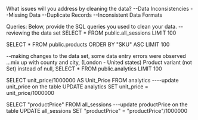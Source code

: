 What issues will you address by cleaning the data?
--Data Inconsistencies
--Missing Data
--Duplicate Records
--Inconsistent Data Formats

Queries:
Below, provide the SQL queries you used to clean your data.
--reviewing the data set
SELECT * FROM public.all_sessions
LIMIT 100

SELECT * FROM public.products
ORDER BY "SKU" ASC LIMIT 100

--making changes to the data set, some data entry errors were observed ...mix up with county and city, (London - United states) Product variant (not Set) instead of null, 
SELECT * FROM public.analytics
LIMIT 100

SELECT unit_price/1000000 AS Unit_Price
FROM analytics
----update unit_price on the table
UPDATE analytics
SET unit_price = unit_price/1000000

SELECT "productPrice"
FROM all_sessions
---update productPrice on the table
UPDATE all_sessions
SET "productPrice" = "productPrice"/1000000

